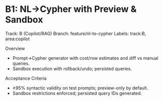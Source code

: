 # B1: NL→Cypher with Preview & Sandbox

Track: B (Copilot/RAG)
Branch: feature/nl-to-cypher
Labels: track:B, area:copilot

Overview

- Prompt→Cypher generator with cost/row estimates and diff vs manual queries.
- Sandbox execution with rollback/undo; persisted queries.

Acceptance Criteria

- ≥95% syntactic validity on test prompts; preview-only by default.
- Sandbox restrictions enforced; persisted query IDs generated.
